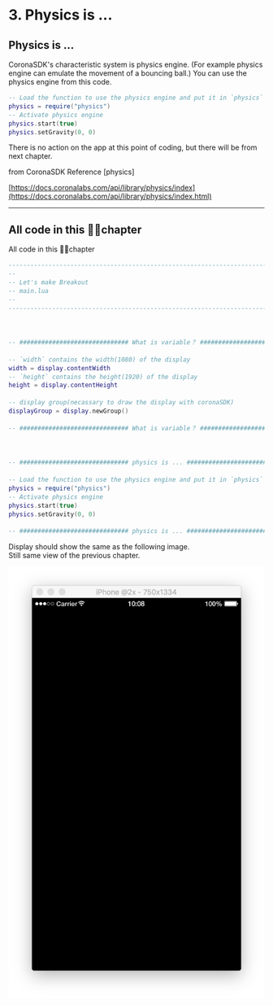 # 3. Physics is ...

## Physics is ...
CoronaSDK's characteristic system is physics engine. (For example physics engine can emulate the movement of a bouncing ball.)
You can use the physics engine from this code.

```lua
-- Load the function to use the physics engine and put it in `physics` .
physics = require("physics")
-- Activate physics engine
physics.start(true)
physics.setGravity(0, 0)
```
There is no action on the app at this point of coding, but there will be from next chapter.

from
CoronaSDK Reference [physics]

[https://docs.coronalabs.com/api/library/physics/index](https://docs.coronalabs.com/api/library/physics/index.html)

---

## All code in this chapter
All code in this chapter

```lua
-----------------------------------------------------------------------------------------
--
-- Let's make Breakout
-- main.lua
--
-----------------------------------------------------------------------------------------



-- ############################## What is variable？ ##############################

-- `width` contains the width(1080) of the display
width = display.contentWidth
-- `height` contains the height(1920) of the display
height = display.contentHeight

-- display group(necassary to draw the display with coronaSDK)
displayGroup = display.newGroup()

-- ############################## What is variable？ ##############################



-- ############################## physics is ... ##############################

-- Load the function to use the physics engine and put it in `physics` .
physics = require("physics")
-- Activate physics engine
physics.start(true)
physics.setGravity(0, 0)

-- ############################## physics is ... ##############################


```
Display should show the same as the following image.<br />
Still same view of the previous chapter.

![](./image/execBreakoutSample2.png)
